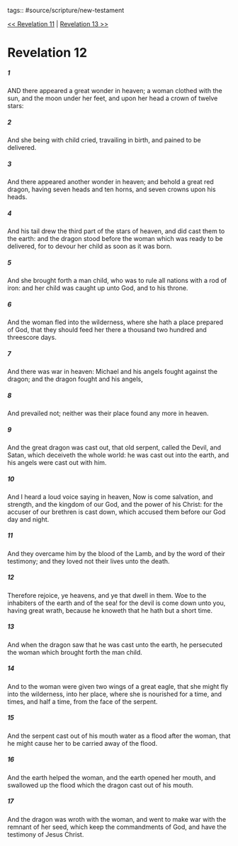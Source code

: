 tags:: #source/scripture/new-testament

[<< Revelation 11](/new-testament/27_Revelation/Revelation_11.md) | [Revelation 13 >>](/new-testament/27_Revelation/Revelation_13.md)

# Revelation 12

##### 1

AND there appeared a great wonder in heaven; a woman clothed with the sun, and the moon under her feet, and upon her head a crown of twelve stars:

##### 2

And she being with child cried, travailing in birth, and pained to be delivered.

##### 3

And there appeared another wonder in heaven; and behold a great red dragon, having seven heads and ten horns, and seven crowns upon his heads.

##### 4

And his tail drew the third part of the stars of heaven, and did cast them to the earth: and the dragon stood before the woman which was ready to be delivered, for to devour her child as soon as it was born.

##### 5

And she brought forth a man child, who was to rule all nations with a rod of iron: and her child was caught up unto God, and to his throne.

##### 6

And the woman fled into the wilderness, where she hath a place prepared of God, that they should feed her there a thousand two hundred and threescore days.

##### 7

And there was war in heaven: Michael and his angels fought against the dragon; and the dragon fought and his angels,

##### 8

And prevailed not; neither was their place found any more in heaven.

##### 9

And the great dragon was cast out, that old serpent, called the Devil, and Satan, which deceiveth the whole world: he was cast out into the earth, and his angels were cast out with him.

##### 10

And I heard a loud voice saying in heaven, Now is come salvation, and strength, and the kingdom of our God, and the power of his Christ: for the accuser of our brethren is cast down, which accused them before our God day and night.

##### 11

And they overcame him by the blood of the Lamb, and by the word of their testimony; and they loved not their lives unto the death.

##### 12

Therefore rejoice, ye heavens, and ye that dwell in them. Woe to the inhabiters of the earth and of the sea! for the devil is come down unto you, having great wrath, because he knoweth that he hath but a short time.

##### 13

And when the dragon saw that he was cast unto the earth, he persecuted the woman which brought forth the man child.

##### 14

And to the woman were given two wings of a great eagle, that she might fly into the wilderness, into her place, where she is nourished for a time, and times, and half a time, from the face of the serpent.

##### 15

And the serpent cast out of his mouth water as a flood after the woman, that he might cause her to be carried away of the flood.

##### 16

And the earth helped the woman, and the earth opened her mouth, and swallowed up the flood which the dragon cast out of his mouth.

##### 17

And the dragon was wroth with the woman, and went to make war with the remnant of her seed, which keep the commandments of God, and have the testimony of Jesus Christ.
